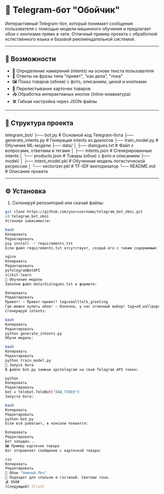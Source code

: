 # 🤖 Telegram-бот "Обойчик"

Интерактивный Telegram-бот, который понимает сообщения пользователя с помощью модели машинного обучения и предлагает обои с кнопками прямо в чате. Отличный пример проекта с обработкой естественного языка и базовой рекомендательной системой.

---

## 🚀 Возможности

- 🧠 Определение намерений (intents) на основе текста пользователя
- 💬 Ответы на фразы типа "привет", "как дела", "пока"
- 🖼️ Показ товаров (обоев) с фото, описанием, ценой и кнопками
- 🔁 Перелистывание карточек товаров
- 📥 Обработка интерактивных кнопок (inline-клавиатура)
- 🛠️ Гибкая настройка через JSON-файлы

---

## 📂 Структура проекта

telegram_bot/
├── bot.py # Основной код Telegram-бота
├── generate_intents.py # Генерация intents из диалогов
├── train_model.py # Обучение ML-модели
├── data/
│ ├── dialogues.txt # Файл с вопросами, ответами и тегами
│ ├── intents.json # Сгенерированные intents
│ └── products.json # Товары (обои) с фото и описанием
├── model/
│ ├── intent_model.pkl # Обученная модель логистической регрессии
│ └── vectorizer.pkl # TF-IDF векторизатор
└── README.md # Описание проекта


---

## ⚙️ Установка

1. Склонируй репозиторий или скачай файлы:

```bash
git clone https://github.com/yourusername/telegram_bot_oboi.git
cd telegram_bot_oboi
Установи зависимости:

bash
Копировать
Редактировать
pip install -r requirements.txt
Если файл requirements.txt отсутствует, создай его с таким содержимым:

nginx
Копировать
Редактировать
pyTelegramBotAPI
scikit-learn
🧠 Обучение модели
Заполни файл data/dialogues.txt в формате:

Копировать
Редактировать
Привет! — Привет-привет! tag=smalltalk_greeting  
Где можно купить обои? — Конечно, у нас отличный выбор! tag=ad_wallpaper_offer
Сгенерируй intents:

bash
Копировать
Редактировать
python generate_intents.py
Обучи модель:

bash
Копировать
Редактировать
python train_model.py
🤖 Запуск бота
В файле bot.py замени apitelegram на свой Telegram API токен:

python
Копировать
Редактировать
bot = telebot.TeleBot("ВАШ_ТОКЕН")
Запусти бота:

bash
Копировать
Редактировать
python bot.py
Если всё работает, в консоли появится:

Копировать
Редактировать
Бот запущен...
🖼️ Пример карточки товара
Бот отправляет сообщение с карточкой товара:

css
Копировать
Редактировать
📌 Обои "Нежный Лён"
📝 Подходят для спальни и гостиной. Светлые тона.
💰 950₽
[Следующий] [Стоп]
